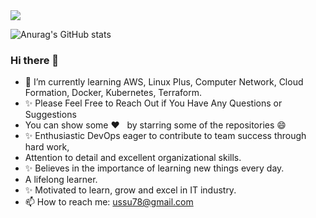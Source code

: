 <img src="https://github.com/ussu78/Images/blob/main/Devops-frame.png" >



 ![Anurag's GitHub stats](https://github-readme-stats.vercel.app/api?username=ussu78&show_icons=true&theme=onedark)<br>







### Hi there 👋

- 🌱 I’m currently learning AWS, Linux Plus, Computer Network, Cloud Formation, Docker, Kubernetes, Terraform.
- ✨ Please Feel Free to Reach Out if You Have Any Questions or Suggestions<br>
- You can show some   ❤️    &nbsp; by starring some of the repositories 😄 
- ✨ Enthusiastic DevOps eager to contribute to team success through hard work, 
- Attention to detail and excellent organizational skills. 
- ✨ Believes in the importance of learning new things every day. 
- A lifelong learner. 
- ✨ Motivated to learn, grow and excel in IT industry.
- 📫 How to reach me: ussu78@gmail.com

